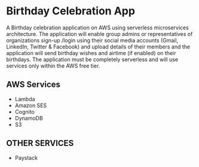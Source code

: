 # Birthday Celebration App
A Birthday celebration application on AWS using serverless microservices architecture. The application will enable group admins or representatives of organizations sign-up /login using their social media accounts (Gmail, LinkedIn, Twitter & Facebook) and upload details of their members and the application will send birthday wishes and airtime (if enabled) on their birthdays. The application must be completely serverless and will use services only within the AWS free tier. 

## AWS Services
- Lambda
- Amazon SES
- Cognito
- DynamoDB
- S3
## OTHER SERVICES
- Paystack

